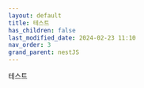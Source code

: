 ```yaml
---
layout: default
title: 테스트
has_children: false
last_modified_date: 2024-02-23 11:10
nav_order: 3
grand_parent: nestJS
---
```

테스트

